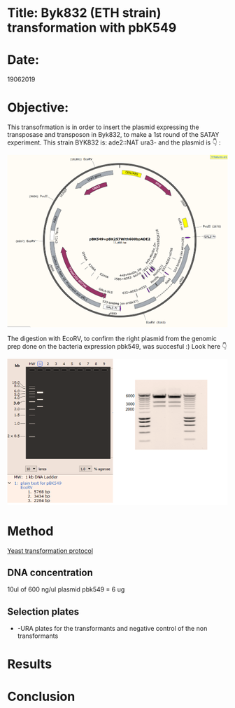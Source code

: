
# Title: Byk832 (ETH strain) transformation with pbK549

# Date:
19062019

# Objective:
This transofrmation is in order to insert the plasmid expressing the transposase and transposon in Byk832, to make a 1st round of the SATAY experiment. This strain BYK832 is: ade2::NAT ura3-
and the plasmid is 👇 :

![](../Images/pBK549Map_new.png)

The digestion with EcoRV, to confirm the right plasmid from the genomic prep done on the bacteria expression pbk549, was succesful :) Look here 👇

![](../Images/digestion_ECORV_pbK549_17062019.png)

# Method
[Yeast transformation protocol](C:\Users\linigodelacruz\Documents\PhD_2018\Documentation\SATAY\URA_transformation_in_the_ADE_locus_032019\Protocol_PCR.pdf)

## DNA concentration
10ul of 600 ng/ul plasmid pbk549 = 6 ug

## Selection plates
- -URA plates  for the transformants and negative control of the non transformants

# Results

# Conclusion
